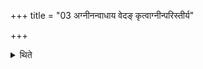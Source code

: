 +++
title = "03 अग्नीनन्वाधाय वेदङ् कृत्वाग्नीन्परिस्तीर्य"

+++

<details><summary>थिते</summary>

अग्नीनन्वाधाय वेदं कृत्वाग्नीन्परिस्तीर्य पाणिप्रक्षालनादि कर्म प्रतिपद्यते ३
</details>
